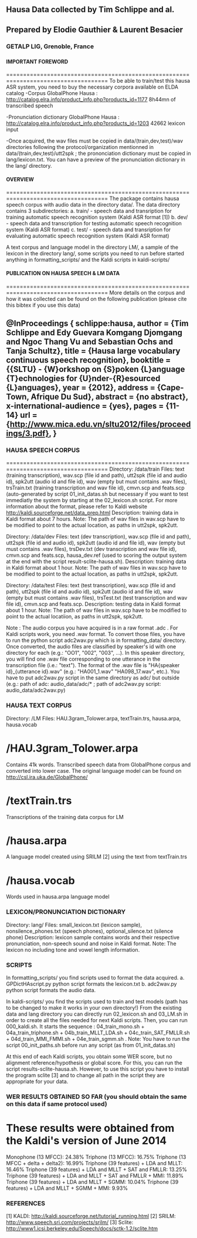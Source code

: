 ### 
## Hausa Data collected by Tim Schlippe and al.
## Prepared by Elodie Gauthier & Laurent Besacier
### GETALP LIG, Grenoble, France
###

#### IMPORTANT FOREWORD
====================================================================================
To be able to train/test this hausa ASR system, you need to buy the necessary corpora available on ELDA catalog
-Corpus GlobalPhone Hausa :  http://catalog.elra.info/product_info.php?products_id=1177 
8h44mn of transcribed speech

-Pronunciation dictionary GlobalPhone Hausa :  http://catalog.elra.info/product_info.php?products_id=1203 
42662 lexicon input

-Once acquired, the wav files must be copied in data/(train,dev,test)/wav directories following the protocol/organization mentionned in data/(train,dev,test)/utt2spk ; the prononciation dictionary must be copied in lang/lexicon.txt. You can have a preview of the pronunciation dictionary in the lang/ directory.

#### OVERVIEW
====================================================================================
The package contains hausa speech corpus with audio data in the directory data/. The data directory contains 3 subdirectories:
a. train/ - speech data and transription for training automatic speech recognition system (Kaldi ASR format [1])
b. dev/ - speech data and transcription for testing automatic speech recognition system (Kaldi ASR format) 
c. test/ - speech data and transription for evaluating automatic speech recognition system (Kaldi ASR format)

A text corpus and language model in the directory LM/, a sample of the lexicon in the directory lang/, some scripts you need to run before started anything in formatting_scripts/ and the Kaldi scripts in kaldi-scripts/ 
 
#### PUBLICATION ON HAUSA SPEECH & LM DATA
====================================================================================
More details on the corpus and how it was collected can be found on the following publication (please cite this bibtex if you use this data)

 @InProceedings { schlippe:hausa,
  author = {Tim Schlippe and Edy Guevara Komgang Djomgang and Ngoc Thang Vu and Sebastian Ochs and Tanja Schultz},
  title = {Hausa large vocabulary continuous speech recognition},
  booktitle = {{SLTU} - {W}orkshop on {S}poken {L}anguage {T}echnologies for {U}nder-{R}esourced {L}anguages},
  year = {2012},
  address = {Cape-Town, Afrique Du Sud},
  abstract = {no abstract},
  x-international-audience = {yes},
  pages = {11-14}
  url = {http://www.mica.edu.vn/sltu2012/files/proceedings/3.pdf},
}
------------------------------------------------------------------------------------

### HAUSA SPEECH CORPUS
====================================================================================
Directory: /data/train
Files: text (training transcription), wav.scp (file id and path), utt2spk (file id and audio id), spk2utt (audio id and file id), wav (empty but must contains .wav files), trsTrain.txt (training transcription and wav file id), cmvn.scp and feats.scp (auto-generated by script 01_init_datas.sh but necessary if you want to test immediatly the system by starting at the 02_lexicon.sh script. 
For more information about the format, please refer to Kaldi website http://kaldi.sourceforge.net/data_prep.html
Description: training data in Kaldi format about 7 hours. 
Note: The path of wav files in wav.scp have to be modified to point to the actual location, as paths in utt2spk, spk2utt.

Directory: /data/dev
Files: text (dev transcription), wav.scp (file id and path), utt2spk (file id and audio id), spk2utt (audio id and file id), wav (empty but must contains .wav files), trsDev.txt (dev transcription and wav file id), cmvn.scp and feats.scp, hausa_dev.ref (used to scoring the output system at the end with the script result-sclite-hausa.sh).
Description: training data in Kaldi format about 1 hour. 
Note: The path of wav files in wav.scp have to be modified to point to the actual location, as paths in utt2spk, spk2utt.

Directory: /data/test
Files: text (test transcription), wav.scp (file id and path), utt2spk (file id and audio id), spk2utt (audio id and file id), wav (empty but must contains .wav files), trsTest.txt (test transcription and wav file id), cmvn.scp and feats.scp.
Description: testing data in Kaldi format about 1 hour.
Note: The path of wav files in wav.scp have to be modified to point to the actual locatiion, as paths in utt2spk, spk2utt. 

Note : The audio corpus you have acquired is in a raw format .adc . For Kaldi scripts work, you need .wav format. To convert those files, you have to run the python script adc2wav.py which is in formatting_data/ directory. Once converted, the  audio files are classified by speaker's id with one directory for each (e.g.: "OO1", "002", "003", ...). In this speaker directory, you will find one .wav file corresponding to one utterance in the transcription file (i.e.: "text"). The format of the .wav file is "HA{speaker id}_{utterance id}.wav" (e.g.: "HA001_1.wav" "HA098_17.wav", etc.). You have to put adc2wav.py script in the same directory as adc/ but outside (e.g.: path of adc: audio_data/adc/*   ;   path of adc2wav.py script: audio_data/adc2wav.py) 


### HAUSA TEXT CORPUS
Directory: /LM
Files: HAU.3gram_Tolower.arpa, textTrain.trs, hausa.arpa, hausa.vocab

# /HAU.3gram_Tolower.arpa
Contains 41k words. Transcribed speech data from GlobalPhone corpus and converted into lower case. The original language model can be found on http://csl.ira.uka.de/GlobalPhone/

# /textTrain.trs
Transcriptions of the training data corpus for LM

# /hausa.arpa
A language model created using SRILM [2] using the text from textTrain.trs 

# /hausa.vocab
Words used in hausa.arpa language model 


### LEXICON/PRONUNCIATION DICTIONARY
Directory: lang/
Files: small_lexicon.txt (lexicon sample), nonsilence_phones.txt (speech phones), optional_silence.txt (silence phone)
Description: lexicon sample contains words and their respective pronunciation, non-speech sound and noise in Kaldi format. 
Note: The lexicon no including tone and vowel length information.


### SCRIPTS
In formatting_scripts/ you find scripts used to format the data acquired.
a. GPDictHAscript.py python script formats the lexicon.txt 
b. adc2wav.py python script formats the audio data. 

In kaldi-scripts/ you find the scripts used to train and test models
(path has to be changed to make it works in your own directory!)
From the existing data and lang directory you can directly run 02_lexicon.sh and 03_LM.sh in order to create all the files needed for next Kaldi scripts. Then, you can run 000_kaldi.sh. It starts the sequence : 04_train_mono.sh + 04a_train_triphone.sh + 04b_train_MLLT_LDA.sh + 04c_train_SAT_FMLLR.sh + 04d_train_MMI_FMMI.sh + 04e_train_sgmm.sh . 
Note: You have to run the script 00_init_paths.sh before run any script (as from 01_init_datas.sh)

At this end of each Kaldi scripts, you obtain some WER score, but no alignment reference/hypothesis or global score. For this, you can run the script results-sclite-hausa.sh. However, to use this script you have to install the program sclite [3] and to change all path in the script they are appropriate for your data.

 
### WER RESULTS OBTAINED SO FAR (you should obtain the same on this data if same protocol used)
# These results were obtained from the Kaldi's version of June 2014
Monophone (13 MFCC): 24.38% 
Triphone (13 MFCC): 16.75%
Triphone (13 MFCC + delta + delta2): 16.99%
Triphone (39 features) + LDA and MLLT: 16.46% 
Triphone (39 features) + LDA and MLLT + SAT and FMLLR: 13.25%
Triphone (39 features) + LDA and MLLT + SAT and FMLLR + MMI: 11.89%
Triphone (39 features) + LDA and MLLT + SGMM: 10.04%
Triphone (39 features) + LDA and MLLT + SGMM + MMI: 9.93%


### REFERENCES
[1] KALDI: http://kaldi.sourceforge.net/tutorial_running.html
[2] SRILM: http://www.speech.sri.com/projects/srilm/
[3] Sclite: http://www1.icsi.berkeley.edu/Speech/docs/sctk-1.2/sclite.htm

